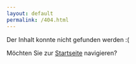 ```yaml
---
layout: default
permalink: /404.html
---
```

Der Inhalt konnte nicht gefunden werden :(

Möchten Sie zur [Startseite]({{site.baseurl}}) navigieren?
